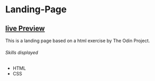 # Landing-Page

## <a href="https://brodeed.github.io/landing-page/">live Preview</a><br>

This is a landing page based on a html exercise by The Odin Project.

###### Skills displayed

- HTML
- CSS
